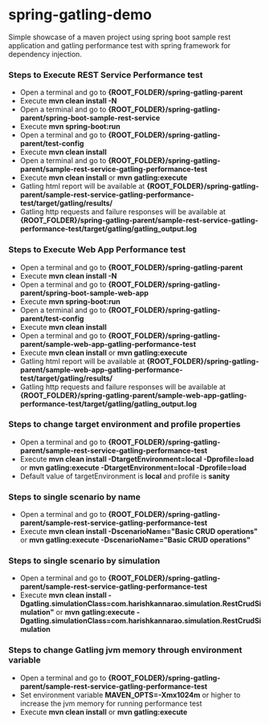 spring-gatling-demo
=========================

Simple showcase of a maven project using spring boot sample rest application and gatling performance test with spring framework for dependency injection.

### Steps to Execute REST Service Performance test

* Open a terminal and go to **{ROOT_FOLDER}/spring-gatling-parent**
* Execute **mvn clean install -N**
* Open a terminal and go to **{ROOT_FOLDER}/spring-gatling-parent/spring-boot-sample-rest-service**
* Execute **mvn spring-boot:run**
* Open a terminal and go to **{ROOT_FOLDER}/spring-gatling-parent/test-config**
* Execute **mvn clean install**
* Open a terminal and go to **{ROOT_FOLDER}/spring-gatling-parent/sample-rest-service-gatling-performance-test**
* Execute **mvn clean install** or **mvn gatling:execute**
* Gatling html report will be available at **{ROOT_FOLDER}/spring-gatling-parent/sample-rest-service-gatling-performance-test/target/gatling/results/**
* Gatling http requests and failure responses will be available at **{ROOT_FOLDER}/spring-gatling-parent/sample-rest-service-gatling-performance-test/target/gatling/gatling_output.log**

### Steps to Execute Web App Performance test

* Open a terminal and go to **{ROOT_FOLDER}/spring-gatling-parent**
* Execute **mvn clean install -N**
* Open a terminal and go to **{ROOT_FOLDER}/spring-gatling-parent/spring-boot-sample-web-app**
* Execute **mvn spring-boot:run**
* Open a terminal and go to **{ROOT_FOLDER}/spring-gatling-parent/test-config**
* Execute **mvn clean install**
* Open a terminal and go to **{ROOT_FOLDER}/spring-gatling-parent/sample-web-app-gatling-performance-test**
* Execute **mvn clean install** or **mvn gatling:execute**
* Gatling html report will be available at **{ROOT_FOLDER}/spring-gatling-parent/sample-web-app-gatling-performance-test/target/gatling/results/**
* Gatling http requests and failure responses will be available at **{ROOT_FOLDER}/spring-gatling-parent/sample-web-app-gatling-performance-test/target/gatling/gatling_output.log**

### Steps to change target environment and profile properties

* Open a terminal and go to **{ROOT_FOLDER}/spring-gatling-parent/sample-rest-service-gatling-performance-test**
* Execute **mvn clean install -DtargetEnvironment=local -Dprofile=load** or **mvn gatling:execute -DtargetEnvironment=local -Dprofile=load**
* Default value of targetEnvironment is **local** and profile is **sanity**

### Steps to single scenario by name

* Open a terminal and go to **{ROOT_FOLDER}/spring-gatling-parent/sample-rest-service-gatling-performance-test**
* Execute **mvn clean install -DscenarioName="Basic CRUD operations"** or **mvn gatling:execute -DscenarioName="Basic CRUD operations"**

### Steps to single scenario by simulation

* Open a terminal and go to **{ROOT_FOLDER}/spring-gatling-parent/sample-rest-service-gatling-performance-test**
* Execute **mvn clean install -Dgatling.simulationClass=com.harishkannarao.simulation.RestCrudSimulation"** or **mvn gatling:execute -Dgatling.simulationClass=com.harishkannarao.simulation.RestCrudSimulation**

### Steps to change Gatling jvm memory through environment variable

* Open a terminal and go to **{ROOT_FOLDER}/spring-gatling-parent/sample-rest-service-gatling-performance-test**
* Set environment variable **MAVEN_OPTS=-Xmx1024m** or higher to increase the jvm memory for running performance test
* Execute **mvn clean install** or **mvn gatling:execute**

